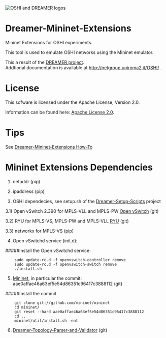 ![OSHI and DREAMER logos](http://netgroup.uniroma2.it/twiki/pub/Oshi/WebHome/dreamer-oshi-logo-github.png "http://netgroup.uniroma2.it/OSHI")

Dreamer-Mininet-Extensions
==========================

Mininet Extensions for OSHI experiments.

This tool is used to emulate OSHI networks using the Mininet emulator.

This a result of the [DREAMER project](http://netgroup.uniroma2.it/DREAMER/).  
Addtional documentation is available at http://netgroup.uniroma2.it/OSHI/ .


License
=======

This sofware is licensed under the Apache License, Version 2.0.

Information can be found here:
 [Apache License 2.0](http://www.apache.org/licenses/LICENSE-2.0).

Tips
==============

See [Dreamer-Mininet-Extensions How-To](http://netgroup.uniroma2.it/twiki/bin/view/Oshi/OshiExperimentsHowto#MininetExtensions)

Mininet Extensions Dependencies
=============================

1) netaddr (pip)

2) ipaddress (pip)

3) OSHI dependecies, see setup.sh of the [Dreamer-Setup-Scripts](https://github.com/netgroup/Dreamer-Setup-Scripts) project

3.1) Open vSwitch 2.390 for MPLS-VLL and MPLS-PW [Open vSwitch](https://github.com/openvswitch/ovs) (git)

3.2) RYU for MPLS-VS, MPLS-PW and MPLS-VLL [RYU](https://github.com/osrg/ryu) (git)

3.3) networkx for MPLS-VS (pip)

4) Open vSwitchd service (init.d):

#####Install the Open vSwitchd service:

		sudo update-rc.d -f openvswitch-controller remove
		sudo update-rc.d -f openvswitch-switch remove
		./install.sh

5) [Mininet](http://mininet.org), in particular the commit: aae0affae46a63ef5e54d86351c96417c3888112 (git)

#####Install the commit

		git clone git://github.com/mininet/mininet
		cd mininet/
		git reset --hard aae0affae46a63ef5e54d86351c96417c3888112
		cd ..
		mininet/util/install.sh -ent

6) [Dreamer-Topology-Parser-and-Validator](https://github.com/netgroup/Dreamer-Topology-Parser-and-Validator) (git)
